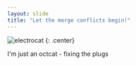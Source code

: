 ```yaml
---
layout: slide
title: "Let the merge conflicts begin!"
---
```


![electrocat](https://octodex.github.com/images/electrocat.png)
{: .center}

I'm just an octcat - fixing the plugs
